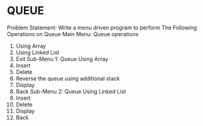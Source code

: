 # QUEUE
Problem Statement: Write a menu driven program to perform The Following Operations
on Queue
Main Menu: Queue operations
1. Using Array
2. Using Linked List
3. Exit
Sub-Menu 1: Queue Using Array
1. Insert
2. Delete
3. Reverse the queue using additional stack
4. Display
5. Back
Sub-Menu 2: Queue Using Linked List
1. Insert
2. Delete
3. Display
4. Back
